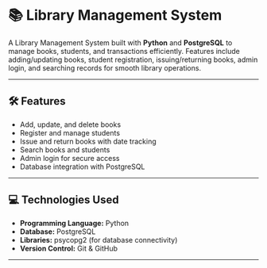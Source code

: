 # 📚 Library Management System

A Library Management System built with **Python** and **PostgreSQL** to manage books, students, and transactions efficiently. Features include adding/updating books, student registration, issuing/returning books, admin login, and searching records for smooth library operations.

---

## 🛠 Features
- Add, update, and delete books
- Register and manage students
- Issue and return books with date tracking
- Search books and students
- Admin login for secure access
- Database integration with PostgreSQL

---

## 💻 Technologies Used
- **Programming Language:** Python
- **Database:** PostgreSQL
- **Libraries:** psycopg2 (for database connectivity)
- **Version Control:** Git & GitHub

---
